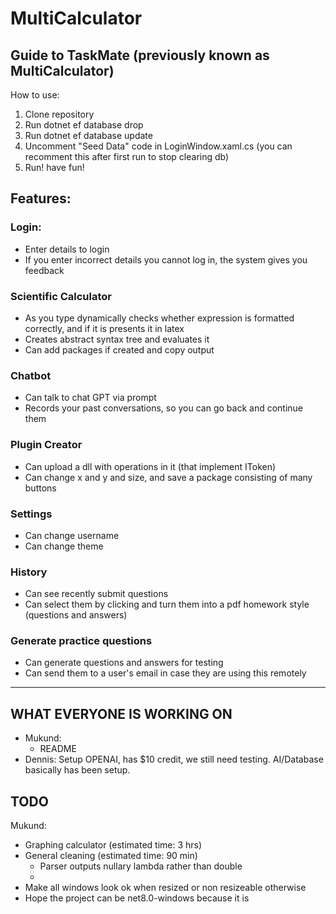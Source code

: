 # MultiCalculator

## Guide to TaskMate (previously known as MultiCalculator)
How to use:
1) Clone repository
2) Run dotnet ef database drop
3) Run dotnet ef database update
4) Uncomment "Seed Data" code in LoginWindow.xaml.cs (you can recomment this after first run to stop clearing db)
5) Run! have fun!

## Features:

### Login:
- Enter details to login
- If you enter incorrect details you cannot log in, the system gives you feedback

### Scientific Calculator
- As you type dynamically checks whether expression is formatted correctly, and if it is presents it in latex
- Creates abstract syntax tree and evaluates it
- Can add packages if created and copy output

### Chatbot
- Can talk to chat GPT via prompt
- Records your past conversations, so you can go back and continue them

### Plugin Creator
- Can upload a dll with operations in it (that implement IToken)
- Can change x and y and size, and save a package consisting of many buttons

### Settings
- Can change username
- Can change theme

### History
- Can see recently submit questions
- Can select them by clicking and turn them into a pdf homework style (questions and answers)

### Generate practice questions
- Can generate questions and answers for testing
- Can send them to a user's email in case they are using this remotely

---

## WHAT EVERYONE IS WORKING ON
- Mukund:
  - README
- Dennis: Setup OPENAI, has $10 credit, we still need testing. AI/Database basically has been setup.

## TODO
Mukund:

- Graphing calculator (estimated time: 3 hrs)
- General cleaning (estimated time: 90 min)
  - Parser outputs nullary lambda rather than double
  - 
- Make all windows look ok when resized or non resizeable otherwise
- Hope the project can be net8.0-windows because it is
